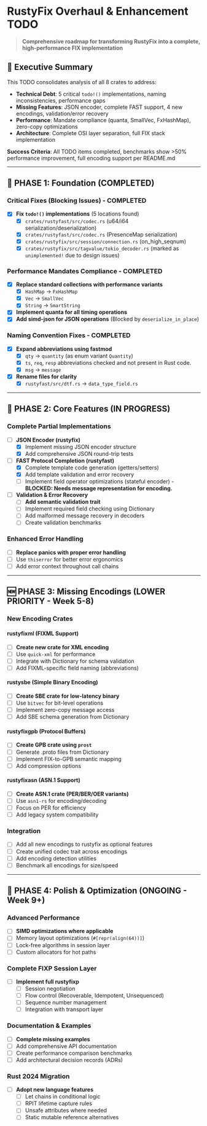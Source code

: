 # RustyFix Overhaul & Enhancement TODO

> **Comprehensive roadmap for transforming RustyFix into a complete, high-performance FIX implementation**

## 🎯 Executive Summary

This TODO consolidates analysis of all 8 crates to address:
- **Technical Debt**: 5 critical `todo!()` implementations, naming inconsistencies, performance gaps
- **Missing Features**: JSON encoder, complete FAST support, 4 new encodings, validation/error recovery
- **Performance**: Mandate compliance (quanta, SmallVec, FxHashMap), zero-copy optimizations
- **Architecture**: Complete OSI layer separation, full FIX stack implementation

**Success Criteria**: All TODO items completed, benchmarks show >50% performance improvement, full encoding support per README.md

---

## 🚀 PHASE 1: Foundation (COMPLETED)

### Critical Fixes (Blocking Issues) - COMPLETED
- [x] **Fix `todo!()` implementations** (5 locations found)
  - [x] `crates/rustyfast/src/codec.rs` (u64/i64 serialization/deserialization)
  - [x] `crates/rustyfast/src/codec.rs` (PresenceMap serialization)
  - [x] `crates/rustyfix/src/session/connection.rs` (on_high_seqnum)
  - [x] `crates/rustyfix/src/tagvalue/tokio_decoder.rs` (marked as `unimplemented!` due to design issues)

### Performance Mandates Compliance - COMPLETED
- [x] **Replace standard collections with performance variants**
  - [x] `HashMap` -> `FxHashMap`
  - [x] `Vec` -> `SmallVec`
  - [x] `String` -> `SmartString`
- [x] **Implement quanta for all timing operations**
- [x] **Add simd-json for JSON operations** (Blocked by `deserialize_in_place`)

### Naming Convention Fixes - COMPLETED
- [x] **Expand abbreviations using fastmod**
  - [x] `qty` -> `quantity` (as enum variant `Quantity`)
  - [x] `ts`, `req`, `resp` abbreviations checked and not present in Rust code.
  - [x] `msg` -> `message`
- [x] **Rename files for clarity**
  - [x] `rustyfast/src/dtf.rs` → `data_type_field.rs`

---

## 🔧 PHASE 2: Core Features (IN PROGRESS)

### Complete Partial Implementations
- [ ] **JSON Encoder (rustyfix)**
  - [x] Implement missing JSON encoder structure
  - [x] Add comprehensive JSON round-trip tests
- [ ] **FAST Protocol Completion (rustyfast)**  
  - [x] Complete template code generation (getters/setters)
  - [x] Add template validation and error recovery
  - [ ] Implement field operator optimizations (stateful encoder) - **BLOCKED:
    Needs message representation for encoding.**
- [ ] **Validation & Error Recovery**
  - [ ] **Add semantic validation trait**
  - [ ] Implement required field checking using Dictionary
  - [ ] Add malformed message recovery in decoders
  - [ ] Create validation benchmarks

### Enhanced Error Handling
- [ ] **Replace panics with proper error handling**
- [ ] Use `thiserror` for better error ergonomics
- [ ] Add error context throughout call chains

---

## 🆕 PHASE 3: Missing Encodings (LOWER PRIORITY - Week 5-8)

### New Encoding Crates

#### rustyfixml (FIXML Support)
- [ ] **Create new crate for XML encoding**
- [ ] Use `quick-xml` for performance
- [ ] Integrate with Dictionary for schema validation
- [ ] Add FIXML-specific field naming (abbreviations)

#### rustysbe (Simple Binary Encoding)
- [ ] **Create SBE crate for low-latency binary**
- [ ] Use `bitvec` for bit-level operations  
- [ ] Implement zero-copy message access
- [ ] Add SBE schema generation from Dictionary

#### rustyfixgpb (Protocol Buffers)
- [ ] **Create GPB crate using `prost`**
- [ ] Generate .proto files from Dictionary
- [ ] Implement FIX-to-GPB semantic mapping
- [ ] Add compression options

#### rustyfixasn (ASN.1 Support)
- [ ] **Create ASN.1 crate (PER/BER/OER variants)**
- [ ] Use `asn1-rs` for encoding/decoding
- [ ] Focus on PER for efficiency
- [ ] Add legacy system compatibility

### Integration
- [ ] Add all new encodings to rustyfix as optional features
- [ ] Create unified codec trait across encodings
- [ ] Add encoding detection utilities
- [ ] Benchmark all encodings for size/speed

---

## 🎨 PHASE 4: Polish & Optimization (ONGOING - Week 9+)

### Advanced Performance
- [ ] **SIMD optimizations where applicable**
- [ ] Memory layout optimizations (`#[repr(align(64))]`)
- [ ] Lock-free algorithms in session layer
- [ ] Custom allocators for hot paths

### Complete FIXP Session Layer
- [ ] **Implement full rustyfixp**
  - [ ] Session negotiation
  - [ ] Flow control (Recoverable, Idempotent, Unsequenced)
  - [ ] Sequence number management
  - [ ] Integration with transport layer

### Documentation & Examples
- [ ] **Complete missing examples**
- [ ] Add comprehensive API documentation
- [ ] Create performance comparison benchmarks
- [ ] Add architectural decision records (ADRs)

### Rust 2024 Migration
- [ ] **Adopt new language features**
  - [ ] Let chains in conditional logic
  - [ ] RPIT lifetime capture rules
  - [ ] Unsafe attributes where needed
  - [ ] Static mutable reference alternatives 